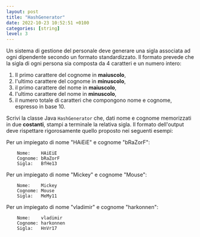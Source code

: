 ```yaml
---
layout: post
title: "HashGenerator"
date: 2022-10-23 10:52:51 +0100
categories: [string]
level: 3
---
```


Un sistema di gestione del personale deve generare una sigla associata ad ogni dipendente secondo un formato standardizzato. Il formato prevede che la sigla di ogni persona sia composta da 4 caratteri e un numero intero:

1. Il primo carattere del cognome in **maiuscolo**,
2. l'ultimo carattere del cognome in **minuscolo**,
3. il primo carattere del nome in **maiuscolo**,
4. l'ultimo carattere del nome in **minuscolo**,
5. il numero totale di caratteri che compongono nome e cognome, espresso in base 10.

Scrivi la classe Java `HashGenerator` che, dati nome e cognome memorizzati in due **costanti**, stampi a terminale la relativa sigla. Il formato dell'output deve rispettare rigorosamente quello proposto nei seguenti esempi:

Per un impiegato di nome "HAiEiE" e cognome "bRaZorF":

~~~
	Nome:    HAiEiE
	Cognome: bRaZorF
	Sigla:   BfHe13
~~~

Per un impiegato di nome "Mickey" e cognome "Mouse":

~~~
	Nome:    Mickey
	Cognome: Mouse
	Sigla:   MeMy11
~~~

Per un impiegato di nome "vladimir" e cognome "harkonnen":

~~~
	Nome:    vladimir
	Cognome: harkonnen
	Sigla:   HnVr17
~~~


